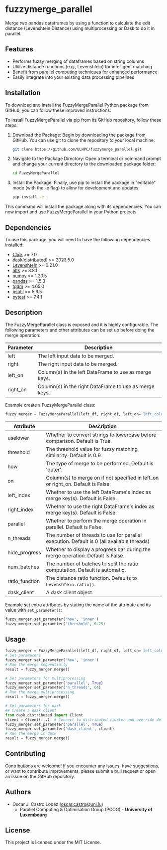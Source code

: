 # fuzzymerge_parallel

Merge two pandas dataframes by using a function to calculate the edit distance (Levenshtein Distance) using multiprocessing or Dask to do it in parallel.




## Features

- Performs fuzzy merging of dataframes based on string columns
- Utilize distance functions (e.g., Levenshtein) for intelligent matching
- Benefit from parallel computing techniques for enhanced performance
- Easily integrate into your existing data processing pipelines

## Installation

To download and install the FuzzyMergeParallel Python package from GitHub, you can follow these improved instructions:

To install FuzzyMergeParallel via pip from its GitHub repository, follow these steps:

1. Download the Package: Begin by downloading the package from GitHub. You can use git to clone the repository to your local machine:
    ```bash
    git clone https://github.com/ULHPC/fuzzymerge_parallel.git
    ```
    
2. Navigate to the Package Directory: Open a terminal or command prompt and change your current directory to the downloaded package folder:
    ```bash
    cd FuzzyMergeParallel
    ```

3. Install the Package: Finally, use pip to install the package in "editable" mode (with the -e flag) to allow for development and updates:
    ```bash
    pip install -e .
    ```

This command will install the package along with its dependencies. You can now import and use FuzzyMergeParallel in your Python projects.    

## Dependencies

To use this package, you will need to have the following dependencies installed:

- [Click](https://pypi.org/project/Click/) >= 7.0
- [dask[distributed]](https://pypi.org/project/dask/) >= 2023.5.0
- [Levenshtein](https://pypi.org/project/python-Levenshtein/) >= 0.21.0
- [nltk](https://pypi.org/project/nltk/) >= 3.8.1
- [numpy](https://pypi.org/project/numpy/) >= 1.23.5
- [pandas](https://pypi.org/project/pandas/) >= 1.5.3
- [tqdm](https://pypi.org/project/tqdm/) >= 4.65.0
- [psutil](https://pypi.org/project/psutil/) == 5.9.5
- [pytest](https://pypi.org/project/pytest/) >= 7.4.1

## Description

The FuzzyMergeParallel class is exposed and it is highly configurable. The following parameters and other attributes can be set up before doing the merge operation:



| Parameter        | Description                                                      |
|------------------|------------------------------------------------------------------|
| left             | The left input data to be merged.                                |
| right            | The right input data to be merged.                               |
| left_on          | Column(s) in the left DataFrame to use as merge keys.            |
| right_on         | Column(s) in the right DataFrame to use as merge keys.           |

Example create a FuzzyMergeParallel class:

```python
fuzzy_merger = FuzzyMergeParallel(left_df, right_df, left_on='left_column_name', right_on='right_column_name')
```


| Attribute        | Description                                                      |
|------------------|------------------------------------------------------------------|
| uselower         | Whether to convert strings to lowercase before comparison. Default is True.        |
| threshold        | The threshold value for fuzzy matching similarity. Default is 0.9.                |
| how              | The type of merge to be performed. Default is 'outer'.                               |
| on               | Column(s) to merge on if not specified in left_on or right_on. Default is False.    |
| left_index       | Whether to use the left DataFrame's index as merge key(s). Default is False.       |
| right_index      | Whether to use the right DataFrame's index as merge key(s). Default is False.      |
| parallel         | Whether to perform the merge operation in parallel. Default is False.              |
| n_threads        | The number of threads to use for parallel execution. Default is 0 (all available threads)             |
| hide_progress    | Whether to display a progress bar during the merge operation. Default is False.    |
| num_batches      | The number of batches to split the ratio computation. Default is automatic.              |
| ratio_function   | The distance ratio function.                Defaults to `Levenshtein.ratio()`.                      |
| dask_client      | A dask client object.                                            |

Example set extra attributes by stating the name of the attribute and its value with `set_parameter()`:

```python
fuzzy_merger.set_parameter('how', 'inner')
fuzzy_merger.set_parameter('threshold', 0.75)
```

## Usage

```python
fuzzy_merger = FuzzyMergeParallel(left_df, right_df, left_on='left_column_name', right_on='right_column_name')
# Set parameters
fuzzy_merger.set_parameter('how', 'inner')
# Run the merge sequentially
result = fuzzy_merger.merge()

# Set parameters for multiprocessing
fuzzy_merger.set_parameter('parallel', True)
fuzzy_merger.set_parameter('n_threads', 64)
# Run the merge multiprocessing
result = fuzzy_merger.merge()

# Set parameters for dask
## Create a dask client
from dask.distributed import Client
client = Client(...)  # Connect to distributed cluster and override default
fuzzy_merger.set_parameter('parallel', True)
fuzzy_merger.set_parameter('dask_client', client)
# Run the merge in dask
result = fuzzy_merger.merge()
```





## Contributing

Contributions are welcome! If you encounter any issues, have suggestions, or want to contribute improvements, please submit a pull request or open an issue on the GitHub repository.


## Authors

- Oscar J. Castro Lopez (oscar.castro@uni.lu)
  - Parallel Computing & Optimisation Group (PCOG) - **University of Luxembourg**

## License

This project is licensed under the MIT License.